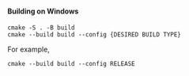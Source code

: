 #### Building on Windows

```console
cmake -S . -B build
cmake --build build --config {DESIRED BUILD TYPE}
```
For example,
```console
cmake --build build --config RELEASE
```
